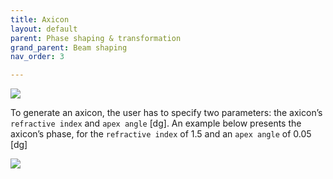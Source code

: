```yaml
---
title: Axicon
layout: default
parent: Phase shaping & transformation
grand_parent: Beam shaping
nav_order: 3

---
```


![](/lbsa/assets/images/Axicon_subsection.png)


To generate an axicon, the user has to specify two parameters: the axicon’s `refractive index` and `apex angle` [dg]. 
An example below presents the axicon’s phase, 
for the `refractive index` of  1.5 and an `apex angle` of 0.05 [dg]

![](/lbsa/assets/images/Axicon.png)
 


